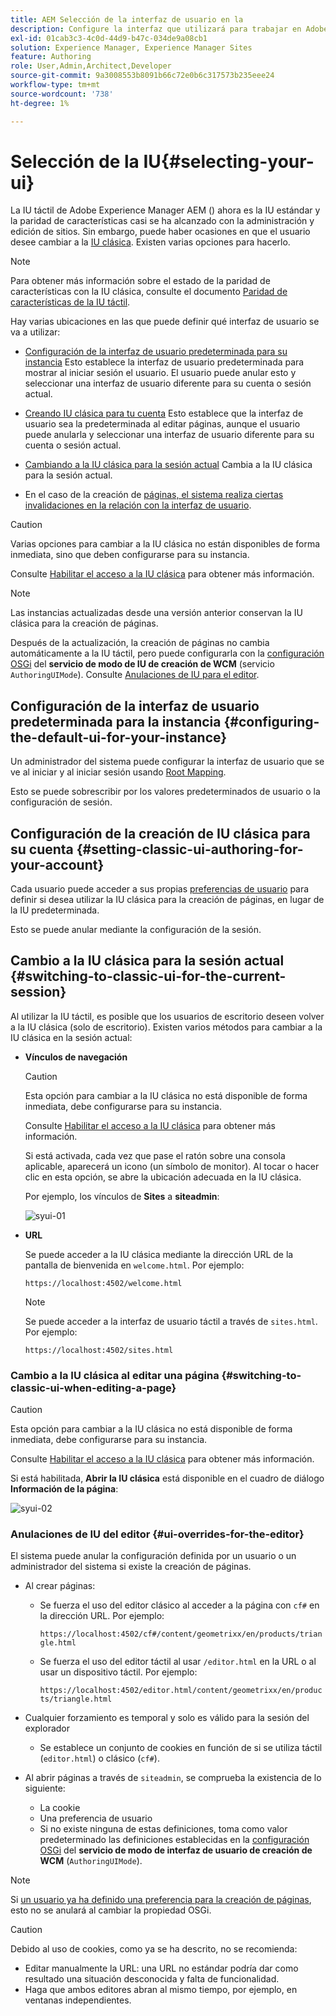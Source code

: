 ```yaml
---
title: AEM Selección de la interfaz de usuario en la
description: Configure la interfaz que utilizará para trabajar en Adobe Experience Manager 6.5.
exl-id: 01cab3c3-4c0d-44d9-b47c-034de9a08cb1
solution: Experience Manager, Experience Manager Sites
feature: Authoring
role: User,Admin,Architect,Developer
source-git-commit: 9a3008553b8091b66c72e0b6c317573b235eee24
workflow-type: tm+mt
source-wordcount: '738'
ht-degree: 1%

---
```


# Selección de la IU{#selecting-your-ui}

La IU táctil de Adobe Experience Manager AEM () ahora es la IU estándar y la paridad de características casi se ha alcanzado con la administración y edición de sitios. Sin embargo, puede haber ocasiones en que el usuario desee cambiar a la [IU clásica](/help/sites-classic-ui-authoring/classicui.md). Existen varias opciones para hacerlo.

>[!NOTE]
>
>Para obtener más información sobre el estado de la paridad de características con la IU clásica, consulte el documento [Paridad de características de la IU táctil](/help/release-notes/touch-ui-features-status.md).

Hay varias ubicaciones en las que puede definir qué interfaz de usuario se va a utilizar:

* [Configuración de la interfaz de usuario predeterminada para su instancia](#configuring-the-default-ui-for-your-instance)
Esto establece la interfaz de usuario predeterminada para mostrar al iniciar sesión el usuario. El usuario puede anular esto y seleccionar una interfaz de usuario diferente para su cuenta o sesión actual.

* [Creando IU clásica para tu cuenta](/help/sites-authoring/select-ui.md#setting-classic-ui-authoring-for-your-account)
Esto establece que la interfaz de usuario sea la predeterminada al editar páginas, aunque el usuario puede anularla y seleccionar una interfaz de usuario diferente para su cuenta o sesión actual.

* [Cambiando a la IU clásica para la sesión actual](#switching-to-classic-ui-for-the-current-session)
Cambia a la IU clásica para la sesión actual.

* En el caso de la creación de [páginas, el sistema realiza ciertas invalidaciones en la relación con la interfaz de usuario](#ui-overrides-for-the-editor).

>[!CAUTION]
>
>Varias opciones para cambiar a la IU clásica no están disponibles de forma inmediata, sino que deben configurarse para su instancia.
>
>Consulte [Habilitar el acceso a la IU clásica](/help/sites-administering/enable-classic-ui.md) para obtener más información.

>[!NOTE]
>
>Las instancias actualizadas desde una versión anterior conservan la IU clásica para la creación de páginas.
>
>Después de la actualización, la creación de páginas no cambia automáticamente a la IU táctil, pero puede configurarla con la [configuración OSGi](/help/sites-deploying/configuring-osgi.md) del **servicio de modo de IU de creación de WCM** (servicio `AuthoringUIMode`). Consulte [Anulaciones de IU para el editor](#ui-overrides-for-the-editor).

## Configuración de la interfaz de usuario predeterminada para la instancia {#configuring-the-default-ui-for-your-instance}

Un administrador del sistema puede configurar la interfaz de usuario que se ve al iniciar y al iniciar sesión usando [Root Mapping](/help/sites-deploying/osgi-configuration-settings.md#daycqrootmapping).

Esto se puede sobrescribir por los valores predeterminados de usuario o la configuración de sesión.

## Configuración de la creación de IU clásica para su cuenta {#setting-classic-ui-authoring-for-your-account}

Cada usuario puede acceder a sus propias [preferencias de usuario](/help/sites-authoring/user-properties.md#userpreferences) para definir si desea utilizar la IU clásica para la creación de páginas, en lugar de la IU predeterminada.

Esto se puede anular mediante la configuración de la sesión.

## Cambio a la IU clásica para la sesión actual {#switching-to-classic-ui-for-the-current-session}

Al utilizar la IU táctil, es posible que los usuarios de escritorio deseen volver a la IU clásica (solo de escritorio). Existen varios métodos para cambiar a la IU clásica en la sesión actual:

* **Vínculos de navegación**

  >[!CAUTION]
  >
  >Esta opción para cambiar a la IU clásica no está disponible de forma inmediata, debe configurarse para su instancia.
  >
  >
  >Consulte [Habilitar el acceso a la IU clásica](/help/sites-administering/enable-classic-ui.md) para obtener más información.

  Si está activada, cada vez que pase el ratón sobre una consola aplicable, aparecerá un icono (un símbolo de monitor). Al tocar o hacer clic en esta opción, se abre la ubicación adecuada en la IU clásica.

  Por ejemplo, los vínculos de **Sites** a **siteadmin**:

  ![syui-01](assets/syui-01.png)

* **URL**

  Se puede acceder a la IU clásica mediante la dirección URL de la pantalla de bienvenida en `welcome.html`. Por ejemplo:

  `https://localhost:4502/welcome.html`

  >[!NOTE]
  >
  >Se puede acceder a la interfaz de usuario táctil a través de `sites.html`. Por ejemplo:
  >
  >
  >`https://localhost:4502/sites.html`

### Cambio a la IU clásica al editar una página {#switching-to-classic-ui-when-editing-a-page}

>[!CAUTION]
>
>Esta opción para cambiar a la IU clásica no está disponible de forma inmediata, debe configurarse para su instancia.
>
>Consulte [Habilitar el acceso a la IU clásica](/help/sites-administering/enable-classic-ui.md) para obtener más información.

Si está habilitada, **Abrir la IU clásica** está disponible en el cuadro de diálogo **Información de la página**:

![syui-02](assets/syui-02.png)

### Anulaciones de IU del editor {#ui-overrides-for-the-editor}

El sistema puede anular la configuración definida por un usuario o un administrador del sistema si existe la creación de páginas.

* Al crear páginas:

   * Se fuerza el uso del editor clásico al acceder a la página con `cf#` en la dirección URL. Por ejemplo:

     `https://localhost:4502/cf#/content/geometrixx/en/products/triangle.html`

   * Se fuerza el uso del editor táctil al usar `/editor.html` en la URL o al usar un dispositivo táctil. Por ejemplo:

     `https://localhost:4502/editor.html/content/geometrixx/en/products/triangle.html`

* Cualquier forzamiento es temporal y solo es válido para la sesión del explorador

   * Se establece un conjunto de cookies en función de si se utiliza táctil (`editor.html`) o clásico (`cf#`).

* Al abrir páginas a través de `siteadmin`, se comprueba la existencia de lo siguiente:

   * La cookie
   * Una preferencia de usuario
   * Si no existe ninguna de estas definiciones, toma como valor predeterminado las definiciones establecidas en la [configuración OSGi](/help/sites-deploying/configuring-osgi.md) del **servicio de modo de interfaz de usuario de creación de WCM** (`AuthoringUIMode`).

>[!NOTE]
>
>Si [un usuario ya ha definido una preferencia para la creación de páginas](#settingthedefaultauthoringuiforyouraccount), esto no se anulará al cambiar la propiedad OSGi.

>[!CAUTION]
>
>Debido al uso de cookies, como ya se ha descrito, no se recomienda:
>
>* Editar manualmente la URL: una URL no estándar podría dar como resultado una situación desconocida y falta de funcionalidad.
>* Haga que ambos editores abran al mismo tiempo, por ejemplo, en ventanas independientes.
